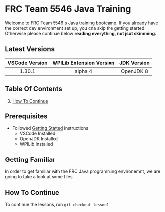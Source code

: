 # FRC Team 5546 Java Training

Welcome to FRC Team 5546's Java training bootcamp. If you already have the correct dev environment set up, you cna skip the getting started. Otherwise please continue below **reading everything, not jsut skimming.**

## Latest Versions

| VSCode Version | WPILib Extension Version | JDK Version |
| :------------: | :----------------------: | :---------: |
| 1.30.1         | alpha 4                  | OpenJDK 8   |

## Table Of Contents

3. [How To Continue](#how-to-continue)

## Prerequisites

- Followed [Getting Started](https://github.com/bradhacker/frc-training/tree/master) instructions
    - VSCode Installed
    - OpenJDK Installed
    - WPILib Installed

## Getting Familiar

In order to get familiar with the FRC Java programming environemnt, we are going to take a look at some files.

## How To Continue

To continue the lessons, run `git checkout lesson1`